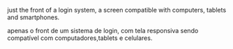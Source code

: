 just the front of a login system, a screen compatible with computers, tablets and smartphones.

apenas o front de um sistema de login, com tela responsiva sendo compatível com computadores,tablets e celulares.
